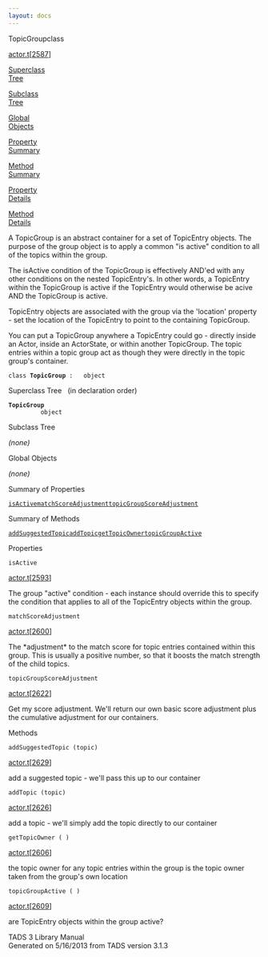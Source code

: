 ```yaml
---
layout: docs
---
```

<span class="title">TopicGroup</span><span class="type">class</span>

[actor.t](../file/actor.t.html)\[[2587](../source/actor.t.html#2587)\]

[Superclass  
Tree](#_SuperClassTree_)

[Subclass  
Tree](#_SubClassTree_)

[Global  
Objects](#_ObjectSummary_)

[Property  
Summary](#_PropSummary_)

[Method  
Summary](#_MethodSummary_)

[Property  
Details](#_Properties_)

[Method  
Details](#_Methods_)

<div class="fdesc">

A TopicGroup is an abstract container for a set of TopicEntry objects.
The purpose of the group object is to apply a common "is active"
condition to all of the topics within the group.

The isActive condition of the TopicGroup is effectively AND'ed with any
other conditions on the nested TopicEntry's. In other words, a
TopicEntry within the TopicGroup is active if the TopicEntry would
otherwise be acive AND the TopicGroup is active.

TopicEntry objects are associated with the group via the 'location'
property - set the location of the TopicEntry to point to the containing
TopicGroup.

You can put a TopicGroup anywhere a TopicEntry could go - directly
inside an Actor, inside an ActorState, or within another TopicGroup. The
topic entries within a topic group act as though they were directly in
the topic group's container.

`class `**`TopicGroup`**` :   object`

</div>

<span id="_SuperClassTree_"></span>

<div class="mjhd">

<span class="hdln">Superclass Tree</span>   (in declaration order)

</div>

**`TopicGroup`**  
`         object`  
<span id="_SubClassTree_"></span>

<div class="mjhd">

<span class="hdln">Subclass Tree</span>  

</div>

*(none)* <span id="_ObjectSummary_"></span>

<div class="mjhd">

<span class="hdln">Global Objects</span>  

</div>

*(none)* <span id="_PropSummary_"></span>

<div class="mjhd">

<span class="hdln">Summary of Properties</span>  

</div>

[`isActive`](#isActive)[`matchScoreAdjustment`](#matchScoreAdjustment)[`topicGroupScoreAdjustment`](#topicGroupScoreAdjustment)

<span id="_MethodSummary_"></span>

<div class="mjhd">

<span class="hdln">Summary of Methods</span>  

</div>

[`addSuggestedTopic`](#addSuggestedTopic)[`addTopic`](#addTopic)[`getTopicOwner`](#getTopicOwner)[`topicGroupActive`](#topicGroupActive)

<span id="_Properties_"></span>

<div class="mjhd">

<span class="hdln">Properties</span>  

</div>

<span id="isActive"></span>

`isActive`

[actor.t](../file/actor.t.html)\[[2593](../source/actor.t.html#2593)\]

<div class="desc">

The group "active" condition - each instance should override this to
specify the condition that applies to all of the TopicEntry objects
within the group.

</div>

<span id="matchScoreAdjustment"></span>

`matchScoreAdjustment`

[actor.t](../file/actor.t.html)\[[2600](../source/actor.t.html#2600)\]

<div class="desc">

The \*adjustment\* to the match score for topic entries contained within
this group. This is usually a positive number, so that it boosts the
match strength of the child topics.

</div>

<span id="topicGroupScoreAdjustment"></span>

`topicGroupScoreAdjustment`

[actor.t](../file/actor.t.html)\[[2622](../source/actor.t.html#2622)\]

<div class="desc">

Get my score adjustment. We'll return our own basic score adjustment
plus the cumulative adjustment for our containers.

</div>

<span id="_Methods_"></span>

<div class="mjhd">

<span class="hdln">Methods</span>  

</div>

<span id="addSuggestedTopic"></span>

`addSuggestedTopic (topic)`

[actor.t](../file/actor.t.html)\[[2629](../source/actor.t.html#2629)\]

<div class="desc">

add a suggested topic - we'll pass this up to our container

</div>

<span id="addTopic"></span>

`addTopic (topic)`

[actor.t](../file/actor.t.html)\[[2626](../source/actor.t.html#2626)\]

<div class="desc">

add a topic - we'll simply add the topic directly to our container

</div>

<span id="getTopicOwner"></span>

`getTopicOwner ( )`

[actor.t](../file/actor.t.html)\[[2606](../source/actor.t.html#2606)\]

<div class="desc">

the topic owner for any topic entries within the group is the topic
owner taken from the group's own location

</div>

<span id="topicGroupActive"></span>

`topicGroupActive ( )`

[actor.t](../file/actor.t.html)\[[2609](../source/actor.t.html#2609)\]

<div class="desc">

are TopicEntry objects within the group active?

</div>

<div class="ftr">

TADS 3 Library Manual  
Generated on 5/16/2013 from TADS version 3.1.3

</div>
